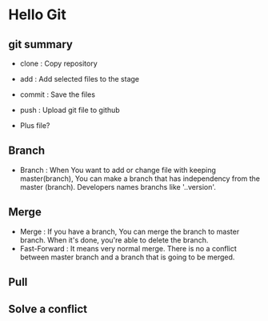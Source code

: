 # Hello Git

## git summary

- clone : Copy repository
- add : Add selected files to the stage
- commit : Save the files
- push : Upload git file to github


- Plus file?
## Branch

- Branch : When You want to add or change file with keeping master(branch), You can make a branch that has independency from the master (branch). Developers names branchs like '..version'.


## Merge

- Merge : If you have a branch, You can merge the branch to master branch. When it's done, you're able to delete the branch.
- Fast-Forward : It means very normal merge. There is no a conflict between master branch and a branch that is going to be merged.

## Pull

## Solve a conflict
